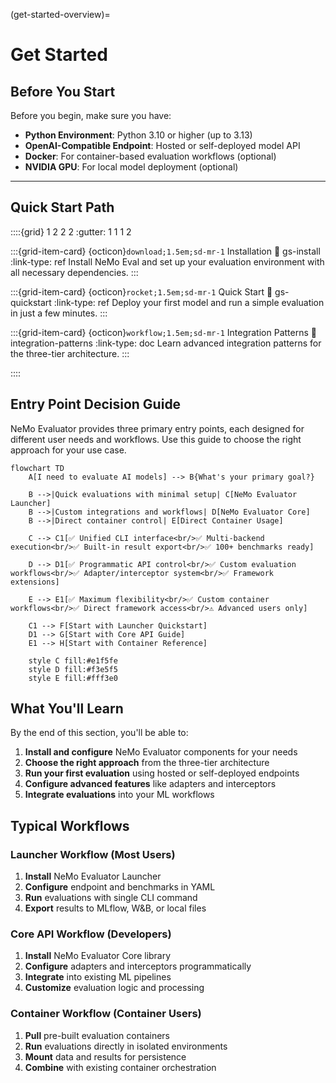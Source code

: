 (get-started-overview)=

# Get Started

## Before You Start

Before you begin, make sure you have:

- **Python Environment**: Python 3.10 or higher (up to 3.13)
- **OpenAI-Compatible Endpoint**: Hosted or self-deployed model API
- **Docker**: For container-based evaluation workflows (optional)
- **NVIDIA GPU**: For local model deployment (optional)

---

## Quick Start Path

::::{grid} 1 2 2 2
:gutter: 1 1 1 2

:::{grid-item-card} {octicon}`download;1.5em;sd-mr-1` Installation
:link: gs-install
:link-type: ref
Install NeMo Eval and set up your evaluation environment with all necessary dependencies.
:::

:::{grid-item-card} {octicon}`rocket;1.5em;sd-mr-1` Quick Start
:link: gs-quickstart
:link-type: ref
Deploy your first model and run a simple evaluation in just a few minutes.
:::

:::{grid-item-card} {octicon}`workflow;1.5em;sd-mr-1` Integration Patterns
:link: integration-patterns
:link-type: doc
Learn advanced integration patterns for the three-tier architecture.
:::

::::

## Entry Point Decision Guide

NeMo Evaluator provides three primary entry points, each designed for different user needs and workflows. Use this guide to choose the right approach for your use case.

```{mermaid}
flowchart TD
    A[I need to evaluate AI models] --> B{What's your primary goal?}
    
    B -->|Quick evaluations with minimal setup| C[NeMo Evaluator Launcher]
    B -->|Custom integrations and workflows| D[NeMo Evaluator Core]
    B -->|Direct container control| E[Direct Container Usage]
    
    C --> C1[✅ Unified CLI interface<br/>✅ Multi-backend execution<br/>✅ Built-in result export<br/>✅ 100+ benchmarks ready]
    
    D --> D1[✅ Programmatic API control<br/>✅ Custom evaluation workflows<br/>✅ Adapter/interceptor system<br/>✅ Framework extensions]
    
    E --> E1[✅ Maximum flexibility<br/>✅ Custom container workflows<br/>✅ Direct framework access<br/>⚠️ Advanced users only]
    
    C1 --> F[Start with Launcher Quickstart]
    D1 --> G[Start with Core API Guide]
    E1 --> H[Start with Container Reference]
    
    style C fill:#e1f5fe
    style D fill:#f3e5f5
    style E fill:#fff3e0
```

## What You'll Learn

By the end of this section, you'll be able to:

1. **Install and configure** NeMo Evaluator components for your needs
2. **Choose the right approach** from the three-tier architecture
3. **Run your first evaluation** using hosted or self-deployed endpoints
4. **Configure advanced features** like adapters and interceptors
5. **Integrate evaluations** into your ML workflows

## Typical Workflows

### **Launcher Workflow** (Most Users)
1. **Install** NeMo Evaluator Launcher
2. **Configure** endpoint and benchmarks in YAML
3. **Run** evaluations with single CLI command
4. **Export** results to MLflow, W&B, or local files

### **Core API Workflow** (Developers)
1. **Install** NeMo Evaluator Core library
2. **Configure** adapters and interceptors programmatically
3. **Integrate** into existing ML pipelines
4. **Customize** evaluation logic and processing

### **Container Workflow** (Container Users)
1. **Pull** pre-built evaluation containers
2. **Run** evaluations directly in isolated environments
3. **Mount** data and results for persistence
4. **Combine** with existing container orchestration
